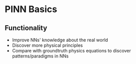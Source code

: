 # PINN Basics

## Functionality

- Improve NNs' knowledge about the real world
- Discover more physical principles
- Compare with groundtruth physics equations to discover patterns/paradigms in NNs


